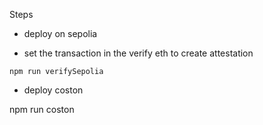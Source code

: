 Steps

- deploy on sepolia

- set the transaction in the verify eth to create attestation 
```
npm run verifySepolia
 ```

- deploy coston

npm run coston